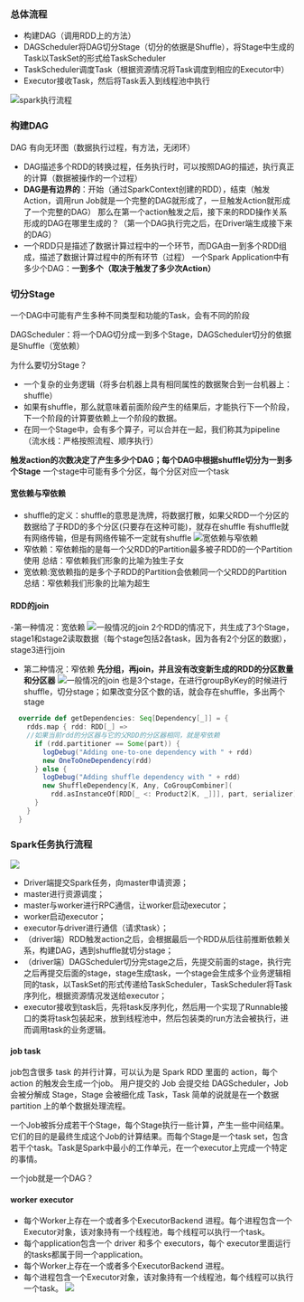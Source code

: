 ### 总体流程
- 构建DAG（调用RDD上的方法）
- DAGScheduler将DAG切分Stage（切分的依据是Shuffle），将Stage中生成的Task以TaskSet的形式给TaskScheduler
- TaskScheduler调度Task（根据资源情况将Task调度到相应的Executor中）
- Executor接收Task，然后将Task丢入到线程池中执行

 ![spark执行流程](https://github.com/lijingxiao/spark/blob/master/%E5%88%87%E5%88%86Stage/spark%E6%80%BB%E4%BD%93%E6%B5%81%E7%A8%8B.png)
 
 ### 构建DAG
DAG 有向无环图（数据执行过程，有方法，无闭环）

- DAG描述多个RDD的转换过程，任务执行时，可以按照DAG的描述，执行真正的计算（数据被操作的一个过程）
- **DAG是有边界的**：开始（通过SparkContext创建的RDD），结束（触发Action，调用run Job就是一个完整的DAG就形成了，一旦触发Action就形成了一个完整的DAG）
那么在第一个action触发之后，接下来的RDD操作关系形成的DAG在哪里生成的？（第一个DAG执行完之后，在Driver端生成接下来的DAG）
- 一个RDD只是描述了数据计算过程中的一个环节，而DGA由一到多个RDD组成，描述了数据计算过程中的所有环节（过程）
一个Spark Application中有多少个DAG：**一到多个（取决于触发了多少次Action）**

### 切分Stage
一个DAG中可能有产生多种不同类型和功能的Task，会有不同的阶段

DAGScheduler：将一个DAG切分成一到多个Stage，DAGScheduler切分的依据是Shuffle（宽依赖）

为什么要切分Stage？
- 一个复杂的业务逻辑（将多台机器上具有相同属性的数据聚合到一台机器上：shuffle）
- 如果有shuffle，那么就意味着前面阶段产生的结果后，才能执行下一个阶段，下一个阶段的计算要依赖上一个阶段的数据。
- 在同一个Stage中，会有多个算子，可以合并在一起，我们称其为pipeline（流水线：严格按照流程、顺序执行）

**触发action的次数决定了产生多少个DAG；每个DAG中根据shuffle切分为一到多个Stage**
一个stage中可能有多个分区，每个分区对应一个task

#### 宽依赖与窄依赖
- shuffle的定义：shuffle的意思是洗牌，将数据打散，如果父RDD一个分区的数据给了子RDD的多个分区(只要存在这种可能)，就存在shuffle
有shuffle就有网络传输，但是有网络传输不一定就有shuffle
![宽依赖与窄依赖](https://github.com/lijingxiao/spark/blob/master/%E5%88%87%E5%88%86Stage/RDD%E5%AE%BD%E4%BE%9D%E8%B5%96%E4%B8%8E%E7%AA%84%E4%BE%9D%E8%B5%96.png "宽依赖与窄依赖")
- 窄依赖：窄依赖指的是每一个父RDD的Partition最多被子RDD的一个Partition使用
总结：窄依赖我们形象的比喻为独生子女
- 宽依赖:宽依赖指的是多个子RDD的Partition会依赖同一个父RDD的Partition
总结：窄依赖我们形象的比喻为超生

#### RDD的join
-第一种情况：宽依赖
![一般情况的join](https://github.com/lijingxiao/spark/blob/master/%E5%88%87%E5%88%86Stage/RDD%E7%9A%84join.png)
2个RDD的情况下，共生成了3个Stage，stage1和stage2读取数据（每个stage包括2各task，因为各有2个分区的数据），stage3进行join
- 第二种情况：窄依赖
**先分组，再join，并且没有改变新生成的RDD的分区数量和分区器**
![一般情况的join](https://github.com/lijingxiao/spark/blob/master/%E5%88%87%E5%88%86Stage/RDD%E7%89%B9%E6%AE%8A%E7%9A%84join.png)
也是3个stage，在进行groupByKey的时候进行shuffle，切分stage；如果改变分区个数的话，就会存在shuffle，多出两个stage
```scala
  override def getDependencies: Seq[Dependency[_]] = {
    rdds.map { rdd: RDD[_] =>
    //如果当前rdd的分区器与它的父RDD的分区器相同，就是窄依赖
      if (rdd.partitioner == Some(part)) {
        logDebug("Adding one-to-one dependency with " + rdd)
        new OneToOneDependency(rdd)
      } else {
        logDebug("Adding shuffle dependency with " + rdd)
        new ShuffleDependency[K, Any, CoGroupCombiner](
          rdd.asInstanceOf[RDD[_ <: Product2[K, _]]], part, serializer)
      }
    }
  }
```
### Spark任务执行流程
![](https://github.com/lijingxiao/spark/blob/master/%E5%88%87%E5%88%86Stage/%E6%89%A7%E8%A1%8C%E8%BF%87%E7%A8%8B.png)
- Driver端提交Spark任务，向master申请资源；
- master进行资源调度；
- master与worker进行RPC通信，让worker启动executor；
- worker启动executor；
- executor与driver进行通信（请求task）；
- （driver端）RDD触发action之后，会根据最后一个RDD从后往前推断依赖关系，构建DAG，遇到shuffle就切分stage；
- （driver端）DAGScheduler切分完stage之后，先提交前面的stage，执行完之后再提交后面的stage，stage生成task，一个stage会生成多个业务逻辑相同的task，以TaskSet的形式传递给TaskScheduler，TaskScheduler将Task序列化，根据资源情况发送给executor；
- executor接收到task后，先将task反序列化，然后用一个实现了Runnable接口的类将task包装起来，放到线程池中，然后包装类的run方法会被执行，进而调用task的业务逻辑。


#### job task
job包含很多 task 的并行计算，可以认为是 Spark RDD 里面的 action，每个 action 的触发会生成一个job。 用户提交的 Job 会提交给 DAGScheduler，Job 会被分解成 Stage，Stage 会被细化成 Task，Task 简单的说就是在一个数据 partition 上的单个数据处理流程。

一个Job被拆分成若干个Stage，每个Stage执行一些计算，产生一些中间结果。它们的目的是最终生成这个Job的计算结果。而每个Stage是一个task set，包含若干个task。Task是Spark中最小的工作单元，在一个executor上完成一个特定的事情。

一个job就是一个DAG？


#### worker  executor

- 每个Worker上存在一个或者多个ExecutorBackend 进程。每个进程包含一个Executor对象，该对象持有一个线程池，每个线程可以执行一个task。
- 每个application包含一个 driver 和多个 executors，每个 executor里面运行的tasks都属于同一个application。
- 每个Worker上存在一个或者多个ExecutorBackend 进程。
- 每个进程包含一个Executor对象，该对象持有一个线程池，每个线程可以执行一个task。
![](https://github.com/lijingxiao/spark/blob/master/%E5%88%87%E5%88%86Stage/spark_worker_excutor.png)
